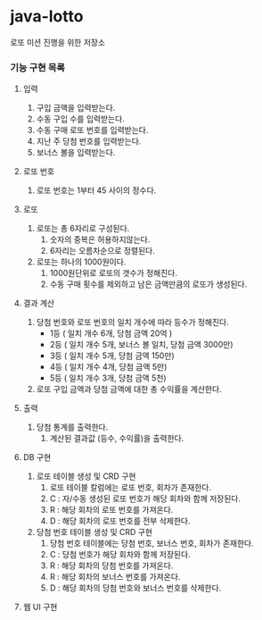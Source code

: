 # java-lotto

로또 미션 진행을 위한 저장소



### 기능 구현 목록

1. 입력
   1. 구입 금액을 입력받는다.
   2. 수동 구입 수를 입력받는다.
   3. 수동 구매 로또 번호를 입력받는다.
   4. 지난 주 당첨 번호를 입력받는다.
   5. 보너스 볼을 입력받는다.
   
2. 로또 번호
   1. 로또 번호는 1부터 45 사이의 정수다.
   
3. 로또
   1. 로또는 총 6자리로 구성된다.
      1. 숫자의 중복은 허용하지않는다.
      2. 6자리는 오름차순으로 정렬된다.
   2. 로또는 하나의 1000원이다.
      1. 1000원단위로 로또의 갯수가 정해진다.
      2. 수동 구매 횟수를 제외하고 남은 금액만큼의 로또가 생성된다.
      
4. 결과 계산
   1. 당첨 번호와 로또 번호의 일치 개수에 따라 등수가 정해진다.
      - 1등 ( 일치 개수 6개, 당첨 금액 20억 )
      - 2등 ( 일치 개수 5개, 보너스 볼 일치, 당첨 금액 3000만)
      - 3등 ( 일치 개수 5개, 당첨 금액 150만)
      - 4등 ( 일치 개수 4개, 당첨 금액 5만)
      - 5등 ( 일치 개수 3개, 당첨 금액 5천)
   2. 로또 구입 금액과 당첨 금액에 대한 총 수익률을 계산한다.
   
5. 출력
   1. 당첨 통계를 출력한다.
      1. 계산된 결과값 (등수, 수익률)을 출력한다.

6. DB 구현
    1. 로또 테이블 생성 및 CRD 구현
        1. 로또 테이블 칼럼에는 로또 번호, 회차가 존재한다.
        2. C : 자/수동 생성된 로또 번호가 해당 회차와 함께 저장된다.
        3. R : 해당 회차의 로또 번호를 가져온다.
        4. D : 해당 회차의 로또 번호를 전부 삭제한다.
    2. 당첨 번호 테이블 생성 및 CRD 구현
        1. 당첨 번호 테이블에는 당첨 번호, 보너스 번호, 회차가 존재한다.
        2. C : 당첨 번호가 해당 회차와 함께 저장된다.
        3. R : 해당 회차의 당첨 번호를 가져온다.
        4. R : 해당 회차의 보너스 번호를 가져온다.
        4. D : 해당 회차의 당첨 번호와 보너스 번호를 삭제한다.
        
7. 웹 UI 구현
